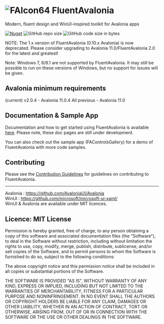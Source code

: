# ![FAIcon64](https://github.com/amwx/FluentAvalonia/assets/40413319/8bf25961-9bbd-42f0-8fde-e8173b5910c1) FluentAvalonia

Modern, fluent design and WinUI-inspired toolkit for Avalonia apps

[![Nuget](https://img.shields.io/nuget/vpre/FluentAvaloniaUI?color=%236A5ACD&label=FluentAvaloniaUI%20%28nuget%29)](https://www.nuget.org/packages/FluentAvaloniaUI/)
![GitHub repo size](https://img.shields.io/github/repo-size/amwx/FluentAvalonia?color=%234682B4)
![GitHub code size in bytes](https://img.shields.io/github/languages/code-size/amwx/FluentAvalonia?color=%23483D8B)

NOTE: The 1.x version of FluentAvalonia (0.10.x Avalonia) is now deprecated. Please consider upgrading to Avalonia 11.0/FluentAvalonia 2.0 for the latest and greatest!

Note: Windows 7, 8/8.1 are not supported by FluentAvalonia. It may still be possible to run on these versions of Windows, but no support for issues will be given.

## Avalonia minimum requirements
(current) v2.0.4 - Avalonia 11.0.4
All previous - Avalonia 11.0

## Documentation & Sample App

Documentation and how to get started using FluentAvalonia is available [here](https://amwx.github.io/FluentAvaloniaDocs). Please note, these doc pages are still under development.

You can also check out the sample app (FAControlsGallery) for a demo of FluentAvalonia with more code samples.

<!-- TODO: Add image here of new app -->

## Contributing
Please see the [Contribution Guidelines](.github/CONTRIBUTING.md) for guidelines on contributing to FluentAvalonia.

<hr />


Avalonia : https://github.com/AvaloniaUI/Avalonia  
WinUI : https://github.com/microsoft/microsoft-ui-xaml/  
WinUI & Avalonia are available under MIT licences.

## Licence: MIT License

Permission is hereby granted, free of charge, to any person obtaining a copy of this software and associated documentation files (the "Software"), to deal in the Software without restriction, including without limitation the rights to use, copy, modify, merge, publish, distribute, sublicense, and/or sell copies of the Software, and to permit persons to whom the Software is furnished to do so, subject to the following conditions:

The above copyright notice and this permission notice shall be included in all copies or substantial portions of the Software.

THE SOFTWARE IS PROVIDED "AS IS", WITHOUT WARRANTY OF ANY KIND, EXPRESS OR IMPLIED, INCLUDING BUT NOT LIMITED TO THE WARRANTIES OF MERCHANTABILITY, FITNESS FOR A PARTICULAR PURPOSE AND NONINFRINGEMENT. IN NO EVENT SHALL THE AUTHORS OR COPYRIGHT HOLDERS BE LIABLE FOR ANY CLAIM, DAMAGES OR OTHER LIABILITY, WHETHER IN AN ACTION OF CONTRACT, TORT OR OTHERWISE, ARISING FROM, OUT OF OR IN CONNECTION WITH THE SOFTWARE OR THE USE OR OTHER DEALINGS IN THE SOFTWARE.
